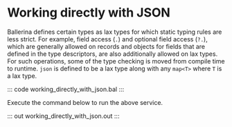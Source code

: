 # Working directly with JSON

Ballerina defines certain types as lax types for which static typing rules are less strict. For example, field access (`.`) and optional field access (`?.`), which are generally allowed on records and objects for fields that are defined in the type descriptors, are also additionally allowed on lax types. For such operations, some of the type checking is moved from compile time to runtime. `json` is defined to be a lax type along with any `map<T>` where `T` is a lax type.

::: code working_directly_with_json.bal :::

Execute the command below to run the above service.

::: out working_directly_with_json.out :::